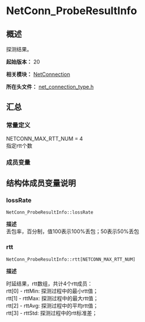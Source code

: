 # NetConn_ProbeResultInfo

## 概述

探测结果。

**起始版本：** 20

**相关模块：** [NetConnection](capi-netconnection.md)

**所在头文件：**  [net_connection_type.h](capi-net-connection-type-h.md)

## 汇总


### 常量定义
NETCONN_MAX_RTT_NUM = 4
<br>指定rtt个数
### 成员变量




## 结构体成员变量说明


### lossRate

```
NetConn_ProbeResultInfo::lossRate
```
**描述**<br>
丢包率，百分制，值100表示100%丢包；50表示50%丢包
### rtt
```
NetConn_ProbeResultInfo::rtt[NETCONN_MAX_RTT_NUM]
```
**描述**

时延结果，rtt数组，共计4个rtt成员：<br>
rtt[0] - rttMin: 探测过程中的最小rtt值；<br>
rtt[1] - rttMax: 探测过程中的最大rtt值；<br>
rtt[2] - rttAvg: 探测过程中的平均rtt值；<br>
rtt[3] - rttStd: 探测过程中的rtt标准差；


